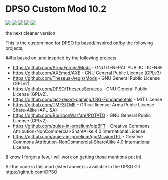 # DPSO Custom Mod 10.2
[![](https://img.shields.io/badge/Changelog-Link-orange.svg?style=flat-square)](https://github.com/DPSO/DPSOTEN/releases/latest)
[![](https://img.shields.io/badge/Release-10.4.1-blue.svg?style=flat-square)](https://github.com/DPSO/DPSOTEN/releases/latest)
[![](https://img.shields.io/badge/Github-Wiki-lightgrey.svg?style=flat-square)](https://github.com/DPSO/DPSOTEN/wiki)
[![](https://shields.io/badge/-Discord-131544019032342528?logo=discord&logoColor=fff)](https://discord.gg/xUyxRnp)
[![](https://img.shields.io/badge/DPSO-WEBSITE-green)](https://armadocs.purplesmoke.info/)

the next cleaner version


This is the custom mod for DPSO
Its based/inspired on/by the following projects;

##Its based on, and inspried by the following projects
- https://github.com/ArmaForces/Mods  -  GNU GENERAL PUBLIC LICENSE
- https://github.com/AXEmod/AXE - GNU General Public License (GPLv3)
- https://github.com/Theseus-Aegis/Mods - GNU General Public License (GPLv2).
- https://github.com/DPSO/TheseusServices  - GNU General Public License (GPLv2).
- https://github.com/last-resort-gaming/LRG-Fundamentals - MIT License
- https://github.com/TMF3/TMF - Offical license: Arma Public License Share-Alike (APL-SA)
- https://github.com/BourbonWarfare/POTATO - GNU General Public License (GPLv2).
- https://github.com/quies-in-proelium/qipBFT - Creative Commons Attribution-NonCommercial-ShareAlike 4.0 International License.
- https://github.com/quies-in-proelium/qipMissionTPL - Creative Commons Attribution-NonCommercial-ShareAlike 4.0 International License.

(I know I forgot a few, I will work on getting those mentions put in)

All the code in this mod (listed above) is available in the DPSO Git
https://github.com/DPSO
